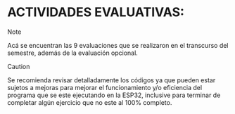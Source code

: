 # ACTIVIDADES EVALUATIVAS:

> [!NOTE]
> Acá se encuentran las 9 evaluaciones que se realizaron en el transcurso del semestre, además de la evaluación opcional.

> [!CAUTION]
> Se recomienda revisar detalladamente los códigos ya que pueden estar sujetos a mejoras para mejorar el funcionamiento y/o eficiencia del programa que se este ejecutando en la ESP32, inclusive para terminar de completar algún ejercicio que no este al 100% completo.